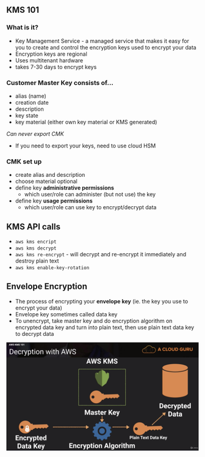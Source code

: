 ## KMS 101
### What is it?
* Key Management Service - a managed service that makes it easy for you to create and control the encryption keys used to encrypt your data
* Encryption keys are regional
* Uses multitenant hardware
* takes 7-30 days to encrypt keys

### Customer Master Key consists of...
* alias (name)
* creation date
* description
* key state
* key material (either own key material or KMS generated)

_Can never export CMK_
* If you need to export your keys, need to use cloud HSM

### CMK set up
* create alias and description
* choose material optional
* define key **administrative permissions**
  * which user/role can administer (but not use) the key
* define key **usage permissions**
  * which user/role can use key to encrypt/decrypt data

## KMS API calls
* `aws kms encript`
* `aws kms decrypt`
* `aws kms re-encrypt` - will decrypt and re-encrypt it immediately and destroy plain text
* `aws kms enable-key-rotation`

## Envelope Encryption
* The process of encrypting your **envelope key** (ie. the key you use to encrypt your data)
* Envelope key sometimes called data key
* To unencrypt, take master key and do encryption algorithm on encrypted data key and turn into plain text, then use plain text data key to decrypt data

![Screenshot](docs/envelope-encryption.png)
